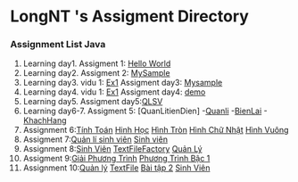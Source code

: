 # LongNT 's Assigment Directory

### Assignment List Java

1. Learning day1.
Assigment 1: [Hello World](https://github.com/FASTTRACKSE/FFSE1703.JavaCore/blob/master/Assignments/Longnt/TesT/src/test.java)
2. Learning day2.
Assigment 2: [MySample](https://github.com/FASTTRACKSE/FFSE1703.JavaCore/blob/master/Assignments/Longnt/Mysample1/src/Tong2So.java)
3. Learning day3.
vidu 1: [Ex1](https://github.com/FASTTRACKSE/FFSE1703.JavaCore/blob/master/Assignments/Longnt/Sampleday3/src/Vidu/Ex1.java)
Assigment day3: [Mysample](https://github.com/FASTTRACKSE/FFSE1703.JavaCore/blob/master/Assignments/Longnt/Sampleday3/src/Vidu/Ex2.java)
4. Learning day4.
vidu 1: [Ex1](https://github.com/FASTTRACKSE/FFSE1703.JavaCore/blob/master/Assignments/Longnt/MenuCuaToi/src/fasttrack/edu/vn/practices/MenuCuatoi.java)
Assigment day4: [demo](https://github.com/FASTTRACKSE/FFSE1703.JavaCore/blob/master/Assignments/Longnt/QuanLiSinhVien/src/fasttrackse/edu/vn/QuanLiSvien.java)
5. Learning day5.
Assigment day5:[QLSV](https://github.com/FASTTRACKSE/FFSE1703.JavaCore/blob/master/Assignments/Longnt/QuanLiSinhVien/src/fasttrackse/edu/vn/QuanLiSvien.java)
6. Learning day6-7.
Assigment 5:
[QuanLitienDien]
-[Quanli](https://github.com/FASTTRACKSE/FFSE1703.JavaCore/blob/master/Assignments/Longnt/QuanLiTienDien/src/ffse1703/Javacore/oop2/main/QuanLi.java)
-[BienLai](https://github.com/FASTTRACKSE/FFSE1703.JavaCore/blob/master/Assignments/Longnt/QuanLiTienDien/src/ffse1703/Javacore/oop2/model/BienLai.java)
-[KhachHang](https://github.com/FASTTRACKSE/FFSE1703.JavaCore/blob/master/Assignments/Longnt/QuanLiTienDien/src/ffse1703/Javacore/oop2/model/KhachHang.java)
7. Assignment 6:[Tính Toán](https://github.com/FASTTRACKSE/FFSE1703.JavaCore/blob/master/Assignments/Longnt/TinhDienTich/src/ffse1703/Javacore/oop/main/XuliHinhHoc.java)
[Hinh Học](https://github.com/FASTTRACKSE/FFSE1703.JavaCore/blob/master/Assignments/Longnt/TinhDienTich/src/ffse1703/Javacore/oop/model/HinhHoc.java)
[Hình Tròn](https://github.com/FASTTRACKSE/FFSE1703.JavaCore/blob/master/Assignments/Longnt/TinhDienTich/src/ffse1703/Javacore/oop/model/HinhTron.java)
[Hình Chữ Nhật](https://github.com/FASTTRACKSE/FFSE1703.JavaCore/blob/master/Assignments/Longnt/TinhDienTich/src/ffse1703/Javacore/oop/model/HinhChuNhat.java)
[Hình Vuông](https://github.com/FASTTRACKSE/FFSE1703.JavaCore/blob/master/Assignments/Longnt/TinhDienTich/src/ffse1703/Javacore/oop/model/HinhVuong.java)
8. Assigment 7:[Quản lí sinh viên](https://github.com/FASTTRACKSE/FFSE1703.JavaCore/blob/master/Assignments/Longnt/QuanLi/src/fasttrack/edu/vn/QuanLi.java)
[Sinh viên](https://github.com/FASTTRACKSE/FFSE1703.JavaCore/blob/master/Assignments/Longnt/QuanLi/src/fasttrack/edu/vn/SinhVien.java)
9. Assignment 8:[Sinh Viên](https://github.com/FASTTRACKSE/FFSE1703.JavaCore/blob/master/Assignments/Longnt/FileQuanLy/src/ffasttrackse/edu/model/SinhVien.java)
[TextFileFactory](https://github.com/FASTTRACKSE/FFSE1703.JavaCore/blob/master/Assignments/Longnt/FileQuanLy/src/fasttrackse/edu/io/TextFileFactory.java)
[Quản Lý](https://github.com/FASTTRACKSE/FFSE1703.JavaCore/blob/master/Assignments/Longnt/FileQuanLy/src/fasttrackse/edu/main/QuanLi.java)
10. Assigment 9:[Giải Phương Trình](https://github.com/FASTTRACKSE/FFSE1703.JavaCore/blob/master/Assignments/Longnt/JAvaDesTop_Sample/src/fasttrackse/edu/model/GiaiPhuongTrinh.java)
[Phương Trình Bậc 1](https://github.com/FASTTRACKSE/FFSE1703.JavaCore/blob/master/Assignments/Longnt/JAvaDesTop_Sample/src/fasttrackse/edu/main/PTB1.java)
11. Assignment 10:[Quản lý](https://github.com/FASTTRACKSE/FFSE1703.JavaCore/blob/master/Assignments/Longnt/JavaDesktop_Sample2/src/fasttrackse/edu/model/QuanLy.java)
[TextFile](https://github.com/FASTTRACKSE/FFSE1703.JavaCore/blob/master/Assignments/Longnt/JavaDesktop_Sample2/src/fasttrackse/edu/io/TextFile.java)
[Bài tập 2](https://github.com/FASTTRACKSE/FFSE1703.JavaCore/blob/master/Assignments/Longnt/JavaDesktop_Sample2/src/fasttrackse/edu/main/BaiTap2.java)
[Sinh Viên](https://github.com/FASTTRACKSE/FFSE1703.JavaCore/blob/master/Assignments/Longnt/JavaDesktop_Sample2/src/fasttrackse/edu/modelsv/SinhVien.java)
